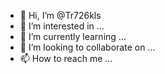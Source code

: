 - 👋 Hi, I’m @Tr726kls
- 👀 I’m interested in ...
- 🌱 I’m currently learning ...
- 💞️ I’m looking to collaborate on ...
- 📫 How to reach me ...

<!---
Tr726kls/Tr726kls is a ✨ special ✨ repository because its `README.md` (this file) appears on your GitHub profile.
You can click the Preview link to take a look at your changes.
--->
